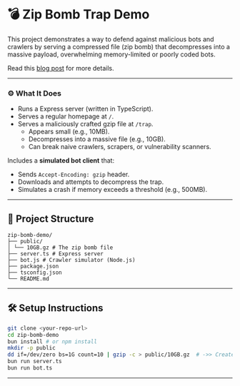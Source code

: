 # 💣 Zip Bomb Trap Demo

This project demonstrates a way to defend against malicious bots and crawlers by serving a compressed file (zip bomb) that decompresses into a massive payload, overwhelming memory-limited or poorly coded bots.

Read this [blog post](https://example.com) for more details.

---

### ⚙️ What It Does

- Runs a Express server (written in TypeScript).
- Serves a regular homepage at `/`.
- Serves a maliciously crafted gzip file at `/trap`.
  - Appears small (e.g., 10MB).
  - Decompresses into a massive file (e.g., 10GB).
  - Can break naive crawlers, scrapers, or vulnerability scanners.

Includes a **simulated bot client** that:
- Sends `Accept-Encoding: gzip` header.
- Downloads and attempts to decompress the trap.
- Simulates a crash if memory exceeds a threshold (e.g., 500MB).

---

## 🧱 Project Structure

```
zip-bomb-demo/
├── public/
│ └── 10GB.gz # The zip bomb file
├── server.ts # Express server
├── bot.js # Crawler simulator (Node.js)
├── package.json
├── tsconfig.json
└── README.md
```

---

## 🛠 Setup Instructions

```bash
git clone <your-repo-url>
cd zip-bomb-demo
bun install # or npm install
mkdir -p public
dd if=/dev/zero bs=1G count=10 | gzip -c > public/10GB.gz  # ->> Create a 10GB gzip file
bun run server.ts 
bun run bot.ts
```

----